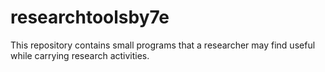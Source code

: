 # researchtoolsby7e
This repository contains small programs that a researcher may find useful while carrying research activities.
